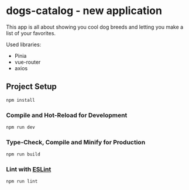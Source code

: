 # dogs-catalog - new application

This app is all about showing you cool dog breeds and letting you make a list of your favorites.

Used libraries:

- Pinia
- vue-router
- axios

## Project Setup

```sh
npm install
```

### Compile and Hot-Reload for Development

```sh
npm run dev
```

### Type-Check, Compile and Minify for Production

```sh
npm run build
```

### Lint with [ESLint](https://eslint.org/)

```sh
npm run lint
```
